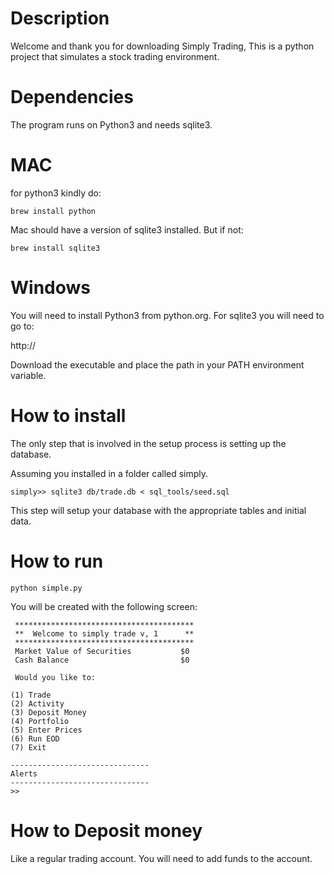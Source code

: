 # Description

Welcome and thank you for downloading Simply Trading,
This is a python project that simulates a stock trading environment.

# Dependencies

The program runs on Python3 and needs sqlite3.

# MAC

for python3 kindly do:

```
brew install python
```

Mac should have a version of sqlite3 installed. But if not:

```
brew install sqlite3
```

# Windows

You will need to install Python3 from python.org.
For sqlite3 you will need to go to:

http://

Download the executable and place the path in your PATH environment
variable.


# How to install

The only step that is involved in the setup process
is setting up the database.

Assuming you installed in a folder called simply.

```
simply>> sqlite3 db/trade.db < sql_tools/seed.sql
```

This step will setup your database with the 
appropriate tables and initial data.

# How to run

```
python simple.py
```

You will be created with the following screen:

```
 ****************************************
 **  Welcome to simply trade v, 1      **  
 ****************************************
 Market Value of Securities           $0
 Cash Balance                         $0

 Would you like to:

(1) Trade 
(2) Activity 
(3) Deposit Money
(4) Portfolio
(5) Enter Prices
(6) Run EOD
(7) Exit 

-------------------------------
Alerts
-------------------------------
>> 
```

# How to Deposit money

Like a regular trading account. You will need to add funds
to the account.








